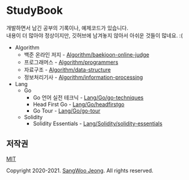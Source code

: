 # StudyBook

개발하면서 남긴 공부의 기록이나, 예제코드가 있습니다. \
내용이 더 많아야 정상이지만, 깃허브에 남겨놓지 않아서 아쉬운 것들이 많네요. :(

- Algorithm
  - 백준 온라인 저지 - [Algorithm/baekjoon-online-judge](https://github.com/pronist/StudyBook/tree/main/Algorithm/baekjoon-online-judge)
  - 프로그래머스 - [Algorithm/programmers](https://github.com/pronist/StudyBook/tree/main/Algorithm/programmers)
  - 자료구조 - [Algorithm/data-structure](https://github.com/pronist/StudyBook/tree/main/Algorithm/data-structure)
  - 정보처리기사 - [Algorithm/information-processing](https://github.com/pronist/StudyBook/tree/main/Algorithm/information-processing)
- Lang
  - Go
    - Go 언어 실전 테크닉 - [Lang/Go/go-techniques](https://github.com/pronist/StudyBook/tree/main/Lang/Go/go-techniques)
    - Head First Go - [Lang/Go/headfirstgo](https://github.com/pronist/StudyBook/tree/main/Lang/Go/headfirstgo)
    - Go Tour - [Lang/Go/go-tour](https://github.com/pronist/StudyBook/tree/main/Lang/Go)
  - Solidity
    - Solidity Essentials - [Lang/Solidity/solidity-essentials](https://github.com/pronist/StudyBook/tree/main/Lang/Solidity/solidity-essentials)

## 저작권

[MIT](https://github.com/pronist/StudyBook/blob/main/LICENSE)

Copyright 2020-2021. [SangWoo Jeong](https://github.com/pronist). All rights reserved.
